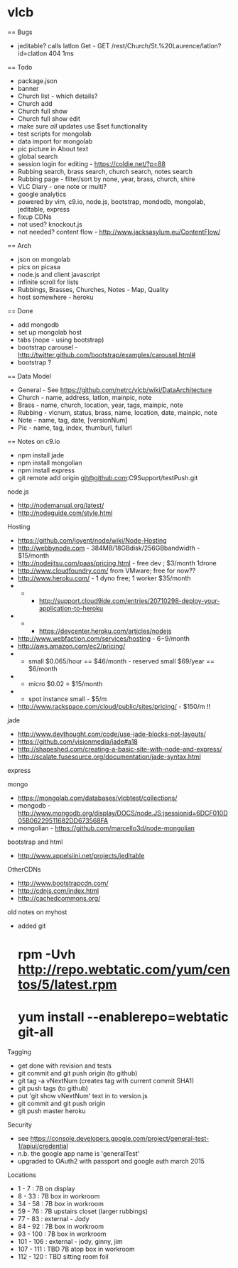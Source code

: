 vlcb
====

== Bugs
- jeditable? calls latlon Get - GET /rest/Church/St.%20Laurence/latlon?id=clatlon 404 1ms

== Todo
- package.json
- banner
- Church list - which details?
- Church add
- Church full show
- Church full show edit
- make sure *all* updates use $set functionality
- test scripts for mongolab
- data import for mongolab
- pic picture in About text
- global search
- session login for editing - https://coldie.net/?p=88
- Rubbing search, brass search, church search, notes search
- Rubbing page - filter/sort by none, year, brass, church, shire
- VLC Diary - one note or multi?
- google analytics
- powered by vim, c9.io, node.js, bootstrap, mondodb, mongolab, jeditable, express
- fixup CDNs
- not used? knockout.js
- not needed? content flow - http://www.jacksasylum.eu/ContentFlow/

== Arch
- json on mongolab
- pics on picasa
- node.js and client javascript
- infinite scroll for lists
- Rubbings, Brasses, Churches, Notes - Map, Quality
- host somewhere - heroku

== Done
- add mongodb
- set up mongolab host
- tabs (nope - using bootstrap)
- bootstrap carousel - http://twitter.github.com/bootstrap/examples/carousel.html#
- bootstrap ?

== Data Model
* General - See https://github.com/netrc/vlcb/wiki/DataArchitecture
* Church -  name, address, latlon, mainpic, note
* Brass - name, church, location, year, tags, mainpic, note
* Rubbing - vlcnum, status, brass, name, location, date, mainpic, note
* Note - name, tag, date, [versionNum]
* Pic - name, tag, index, thumburl, fullurl

== Notes on c9.io
- npm install jade
- npm install mongolian
- npm install express
- git remote add origin git@github.com:C9Support/testPush.git 

node.js
* http://nodemanual.org/latest/
* http://nodeguide.com/style.html

Hosting
* https://github.com/joyent/node/wiki/Node-Hosting
* http://webbynode.com - 384MB/18GBdisk/256GBbandwidth - $15/month
* http://nodejitsu.com/paas/pricing.html - free dev ; $3/month 1drone
* http://www.cloudfoundry.com/ from VMware; free for now??
* http://www.heroku.com/ - 1 dyno free; 1 worker $35/month
* * - http://support.cloud9ide.com/entries/20710298-deploy-your-application-to-heroku
* * - https://devcenter.heroku.com/articles/nodejs
* http://www.webfaction.com/services/hosting  - $6-$9/month
* http://aws.amazon.com/ec2/pricing/
* * small $0.065/hour == $46/month   - reserved small $69/year == $6/month
* * micro $0.02 = $15/month
* * spot instance small - $5/m
* http://www.rackspace.com/cloud/public/sites/pricing/ - $150/m !!

jade
* http://www.devthought.com/code/use-jade-blocks-not-layouts/
* https://github.com/visionmedia/jade#a18
* http://shapeshed.com/creating-a-basic-site-with-node-and-express/
* http://scalate.fusesource.org/documentation/jade-syntax.html

express

mongo
* https://mongolab.com/databases/vlcbtest/collections/
* mongodb - http://www.mongodb.org/display/DOCS/node.JS;jsessionid=6DCF010D05B06229511682DD673568FA
* mongolian - https://github.com/marcello3d/node-mongolian

bootstrap and html
* http://www.appelsiini.net/projects/jeditable

OtherCDNs
* http://www.bootstrapcdn.com/
* http://cdnjs.com/index.html
* http://cachedcommons.org/

old notes on myhost
* added git
    # rpm -Uvh http://repo.webtatic.com/yum/centos/5/latest.rpm
	# yum install --enablerepo=webtatic git-all

Tagging
* get done with revision and tests
* git commit and git push origin (to github)
* git tag -a vNextNum    (creates tag with current commit SHA1)
* git push tags  (to github)
* put 'git show vNextNum' text in to version.js
* git commit and git push origin
* git push master heroku

Security
* see https://console.developers.google.com/project/general-test-1/apiui/credential
* n.b. the google app name is 'generalTest'
* upgraded to OAuth2 with passport and google auth march 2015

Locations
* 1 - 7 : 7B on display
* 8 - 33 : 7B box in workroom
* 34 - 58 : 7B box in workroom
* 59 - 76 : 7B upstairs closet (larger rubbings)
* 77 - 83 : external - Jody
* 84 - 92 : 7B box in workroom
* 93 - 100 : 7B box in workroom
* 101 - 106 : external - jody, ginny, jim
* 107 - 111 : TBD 7B atop box in workroom
* 112 - 120 : TBD sitting room foil